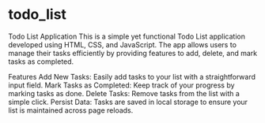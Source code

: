 # todo_list

Todo List Application
This is a simple yet functional Todo List application developed using HTML, CSS, and JavaScript. The app allows users to manage their tasks efficiently by providing features to add, delete, and mark tasks as completed.

Features
Add New Tasks: Easily add tasks to your list with a straightforward input field.
Mark Tasks as Completed: Keep track of your progress by marking tasks as done.
Delete Tasks: Remove tasks from the list with a simple click.
Persist Data: Tasks are saved in local storage to ensure your list is maintained across page reloads.
